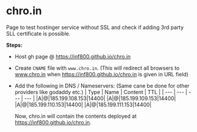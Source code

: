 # chro.in

Page to test hostinger service without SSL and check if adding 3rd party SLL certificate is possible.

**Steps:** 

- Host gh page @ https://inf800.github.io/chro.in
- Create `CNAME` file with `www.chro.in`. (This will redirect all browsers to www.chro.in when https://inf800.github.io/chro.in is given in URL field)
- Add the following in DNS / Nameservers: (Same cane be done for other providers like godaddy etc.)
  | Type | Name | Content | TTL |
  | --- | --- | --- | --- |
  |A|@|185.199.108.153|14400|
  |A|@|185.199.109.153|14400|
  |A|@|185.199.110.153|14400|
  |A|@|185.199.111.153|14400|

  Now, chro.in will contain the contents deployed at https://inf800.github.io/chro.in.
  
